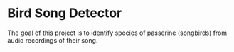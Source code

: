 # Bird Song Detector

The goal of this project is to identify species of passerine (songbirds) from audio recordings of their song.
